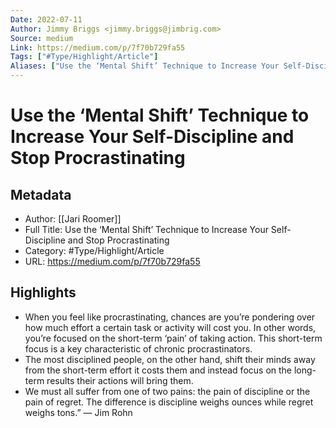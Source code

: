 ```yaml
---
Date: 2022-07-11
Author: Jimmy Briggs <jimmy.briggs@jimbrig.com>
Source: medium
Link: https://medium.com/p/7f70b729fa55
Tags: ["#Type/Highlight/Article"]
Aliases: ["Use the ‘Mental Shift’ Technique to Increase Your Self-Discipline and Stop Procrastinating", "Use the ‘Mental Shift’ Technique to Increase Your Self-Discipline and Stop Procrastinating"]
---
```

# Use the ‘Mental Shift’ Technique to Increase Your Self-Discipline and Stop Procrastinating

## Metadata
- Author: [[Jari Roomer]]
- Full Title: Use the ‘Mental Shift’ Technique to Increase Your Self-Discipline and Stop Procrastinating
- Category: #Type/Highlight/Article
- URL: https://medium.com/p/7f70b729fa55

## Highlights
- When you feel like procrastinating, chances are you’re pondering over how much effort a certain task or activity will cost you. In other words, you’re focused on the short-term ‘pain’ of taking action. This short-term focus is a key characteristic of chronic procrastinators.
- The most disciplined people, on the other hand, shift their minds away from the short-term effort it costs them and instead focus on the long-term results their actions will bring them.
- We must all suffer from one of two pains: the pain of discipline or the pain of regret. The difference is discipline weighs ounces while regret weighs tons.” — Jim Rohn
